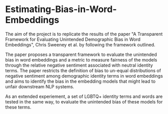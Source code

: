 # Estimating-Bias-in-Word-Embeddings

The aim of the project is to replicate the results of the paper "A Transparent Framework for Evaluating Unintended Demographic Bias in Word Embeddings", Chris Sweeney et al. by following the framework outlined.

The paper proposes a transparent framework to evaluate the unintended bias in word embeddings and a metric to measure fairness of the models through the relative negative sentiment associated with neutral identity terms. The paper restricts the definition of bias to un-equal distributions of negative sentiment among demographic identity terms in word embeddings and aims to identify the bias in the embedding models that might lead to unfair downstream NLP systems. 

As an extended experiement, a set of LGBTQ+ identity terms and words are tested in the same way, to evaluate the unintended bias of these models for these terms.
